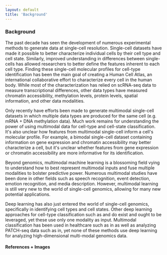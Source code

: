 ```yaml
---
layout: default
title: 'Background'
---
```


### Background

The past decade has seen the development of numerous experimental methods to generate data at single-cell resolution. Single-cell datasets have made it possible to better characterize individual cells by their cell type and cell state. Similarly, improved understanding in differences between single-cells has allowed researchers to better define the features inherent to each cell type. Finding these single-cell molecular profiles for cell-type identification has been the main goal of creating a Human Cell Atlas, an international collaborative effort to characterize every cell in the human body. While most of the characterization has relied on scRNA-seq data to measure transcriptional differences, other data types have measured chromatin accessibility, methylation levels, protein levels, spatial information, and other data modalities.  

Only recently have efforts been made to generate multimodal single-cell datasets in which multiple data types are produced for the same cell (e.g. mRNA + DNA methylation data). Much work remains for understanding the power of using multimodal data for cell-type and cell-state classification.  It's also unclear how features from multimodal single-cell inform a cell's molecular profile. For example, a bimodal single-cell dataset containing information on gene expression and chromatin accessibility may better characterize a cell, but it's unclear whether features from gene expression or chromatin accessibility are more informative for its identification. 

Beyond genomics, multimodal machine learning is a blossoming field vying to understand how to best represent multimodal inputs and fuse multiple modalities to bolster predictive power. Numerous multimodal studies have been done in other fields such as speech recognition, event detection, emotion recognition, and media description. However, multimodal learning is still very new to the world of single-cell genomics, allowing for many new potential applications. 

Deep learning has also just entered the world of single-cell genomics, specifically in identifying cell types and cell states. Other deep learning approaches for cell-type classification such as  and do exist and ought to be leveraged, yet these use only one modality as input. Multimodal classification has been used in healthcare such as in as well as analyzing PATCH-seq data such as in, yet none of these methods use deep learning for analyzing high-dimensional multi-modal genomics data. 


#### References + Images
